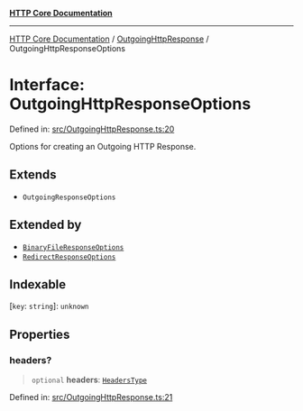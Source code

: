 [**HTTP Core Documentation**](../../README.md)

***

[HTTP Core Documentation](../../README.md) / [OutgoingHttpResponse](../README.md) / OutgoingHttpResponseOptions

# Interface: OutgoingHttpResponseOptions

Defined in: [src/OutgoingHttpResponse.ts:20](https://github.com/stonemjs/http-core/blob/0d24f1311c8ffc69c0f21ab48badb00539c57ea4/src/OutgoingHttpResponse.ts#L20)

Options for creating an Outgoing HTTP Response.

## Extends

- `OutgoingResponseOptions`

## Extended by

- [`BinaryFileResponseOptions`](../../BinaryFileResponse/interfaces/BinaryFileResponseOptions.md)
- [`RedirectResponseOptions`](../../RedirectResponse/interfaces/RedirectResponseOptions.md)

## Indexable

\[`key`: `string`\]: `unknown`

## Properties

### headers?

> `optional` **headers**: [`HeadersType`](../../declarations/type-aliases/HeadersType.md)

Defined in: [src/OutgoingHttpResponse.ts:21](https://github.com/stonemjs/http-core/blob/0d24f1311c8ffc69c0f21ab48badb00539c57ea4/src/OutgoingHttpResponse.ts#L21)
